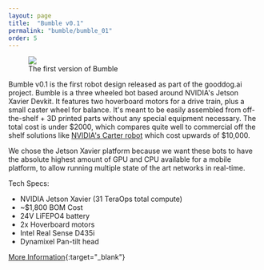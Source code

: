 ```yaml
---
layout: page
title:  "Bumble v0.1"
permalink: "bumble/bumble_01"
order: 5
---
```


<figure>
    <img src="{{ site.baseurl | prepend: site.url }}/images/dobby0_1.jpg" />
    <figcaption>The first version of Bumble</figcaption>
</figure>

Bumble v0.1 is the first robot design released as part of the gooddog.ai project.
Bumble is a three wheeled bot based around NVIDIA's Jetson Xavier Devkit. It features two hoverboard motors for a drive train, plus a small caster wheel for balance. It's meant to be easily assembled from off-the-shelf + 3D printed parts without any special equipment necessary. The total cost is under $2000, which compares quite well to commercial off the shelf solutions like [NVIDIA's Carter robot](https://docs.nvidia.com/isaac/isaac/doc/tutorials/carter_hardware.html) which cost upwards of $10,000.

We chose the Jetson Xavier platform because we want these bots to have the absolute highest amount of GPU and CPU available for a mobile platform, to allow running multiple state of the art networks in real-time. 

Tech Specs:
 - NVIDIA Jetson Xavier (31 TeraOps total compute)
 - ~$1,800 BOM Cost
 - 24V LiFEPO4 battery
 - 2x Hoverboard motors
 - Intel Real Sense D435i
 - Dynamixel Pan-tilt head
 

 [More Information](https://jekyllrb.com/docs/pages/){:target="_blank"}